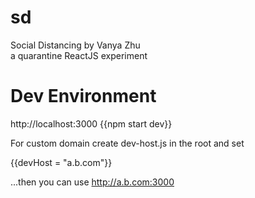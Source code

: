 # sd
Social Distancing by Vanya Zhu<br/>
a quarantine ReactJS experiment

# Dev Environment
http://localhost:3000
{{npm start dev}}

For custom domain create dev-host.js in the root and set

{{devHost = "a.b.com"}}

...then you can use http://a.b.com:3000
